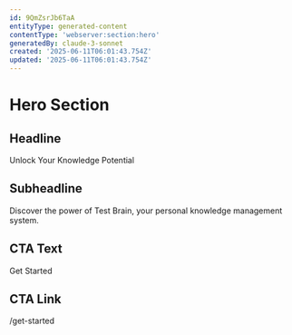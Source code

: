 ```yaml
---
id: 9QmZsrJb6TaA
entityType: generated-content
contentType: 'webserver:section:hero'
generatedBy: claude-3-sonnet
created: '2025-06-11T06:01:43.754Z'
updated: '2025-06-11T06:01:43.754Z'
---
```

# Hero Section

## Headline
Unlock Your Knowledge Potential

## Subheadline
Discover the power of Test Brain, your personal knowledge management system.

## CTA Text
Get Started

## CTA Link
/get-started
